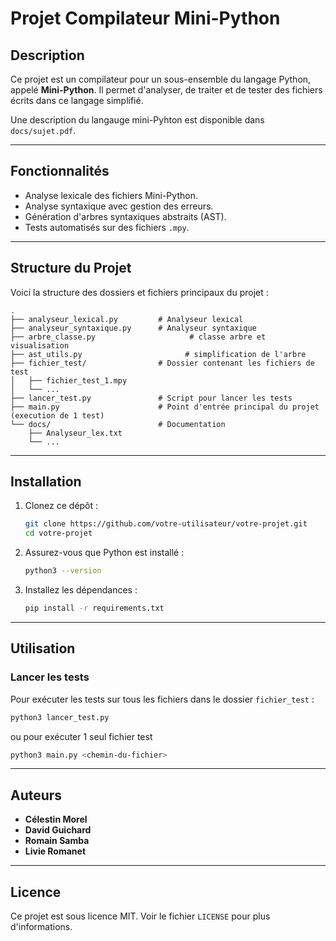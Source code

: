 # Projet Compilateur Mini-Python

## Description

Ce projet est un compilateur pour un sous-ensemble du langage Python, appelé **Mini-Python**. Il permet d'analyser, de traiter et de tester des fichiers écrits dans ce langage simplifié.

Une description du langauge mini-Pyhton est disponible dans `docs/sujet.pdf`.

---

## Fonctionnalités

- Analyse lexicale des fichiers Mini-Python.
- Analyse syntaxique avec gestion des erreurs.
- Génération d'arbres syntaxiques abstraits (AST).
- Tests automatisés sur des fichiers `.mpy`.

---

## Structure du Projet

Voici la structure des dossiers et fichiers principaux du projet :

```
.
├── analyseur_lexical.py         # Analyseur lexical
├── analyseur_syntaxique.py      # Analyseur syntaxique
├── arbre_classe.py                     # classe arbre et visualisation
├── ast_utils.py                       # simplification de l'arbre
├── fichier_test/                # Dossier contenant les fichiers de test
│   ├── fichier_test_1.mpy
│   └── ...
├── lancer_test.py               # Script pour lancer les tests
├── main.py                      # Point d'entrée principal du projet (execution de 1 test)
└── docs/                        # Documentation
    ├── Analyseur_lex.txt
    └── ...
```

---

## Installation

1. Clonez ce dépôt :
   ```bash
   git clone https://github.com/votre-utilisateur/votre-projet.git
   cd votre-projet
   ```

2. Assurez-vous que Python est installé :
   ```bash
   python3 --version
   ```

3. Installez les dépendances :
   ```bash
   pip install -r requirements.txt
   ```

---

## Utilisation

### Lancer les tests
Pour exécuter les tests sur tous les fichiers dans le dossier `fichier_test` :
```bash
python3 lancer_test.py
```
ou pour exécuter 1 seul fichier test
```bash
python3 main.py <chemin-du-fichier>
```

---

## Auteurs

- **Célestin Morel**
- **David Guichard**
- **Romain Samba**
- **Livie Romanet**

---

## Licence

Ce projet est sous licence MIT. Voir le fichier `LICENSE` pour plus d'informations.


